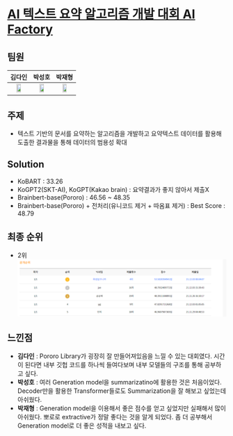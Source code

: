 # [AI 텍스트 요약 알고리즘 개발 대회 AI Factory](http://aifactory.space/competition/detail/1923)

## 팀원
|김다인|박성호|박재형|
| :---: | :---: | :---: |
| <a href="https://github.com/danny980521" height="5" width="10" target="_blank"><img src="https://avatars.githubusercontent.com/u/77524474?v=4" width="50%" height="50%"> | <a href="https://github.com/naem1023" height="5" width="10" target="_blank"><img src="https://avatars.githubusercontent.com/u/11407756?v=4" width="50%" height="50%">| <a href="https://github.com/Jay-Ppark" height="5" width="10" target="_blank"><img src="https://avatars.githubusercontent.com/u/29303223?v=4" width="50%" height="50%">|

## 주제
- 텍스트 기반의 문서를 요약하는 알고리즘을 개발하고 요약텍스트 데이터를 활용해 도출한 결과물을 통해 데이터의 범용성 확대  
## Solution
- KoBART : 33.26  
- KoGPT2(SKT-AI), KoGPT(Kakao brain) : 요약결과가 좋지 않아서 제출X  
- Brainbert-base(Pororo) : 46.56 ~ 48.35  
- Brainbert-base(Pororo) + 전처리(유니코드 제거 + 따옴표 제거) : Best Score : 48.79

## 최종 순위
- 2위  
![image](./images/2021-12-22-15-01-56.png)

## 느낀점
- **김다인** : Pororo Library가 굉장히 잘 만들어져있음을 느낄 수 있는 대회였다. 시간이 된다면 내부 깃헙 코드를 하나씩 들여다보며 내부 모델들의 구조를 통해 공부하고 싶다.
- **박성호** : 여러 Generation model을 summarizatino에 활용한 것은 처음이었다. Decoder만을 활용한 Transformer들로도 Summarization을 잘 해보고 싶었는데 아쉬웠다.
- **박재형** : Generation model을 이용해서 좋은 점수를 얻고 싶었지만 실패해서 많이 아쉬웠다. 뽀로로 extractive가 정말 좋다는 것을 알게 되었다. 좀 더 공부해서 Generation model로 더 좋은 성적을 내보고 싶다.  
